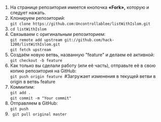 <ol>
<li>На странице репозитория имеется кнопочка <strong>«Fork»,</strong> которую и следует нажать.</li>
<li>Клонируем репозиторий:<br><code>git clone https://github.com:Uncontrollablee/listWithIslom.git</code></li>
<li><code>cd listWithIslom</code></li>

<li>Связываем с оригинальным репозиторием: <br><code>git remote add upstream git://github.com/hack-1200/listWithIslom.git</code><br><code>git fetch upstream</code></li>
<li>Создаём новую ветвь, названную "feature" и делаем её активной:<br><code>git checkout -b feature</code></li>
<li>Как только вы сделали работу (или её часть), отправьте её в свою копию репозитория на GitHub:<br><code>git push origin feature </code>#Загружает изменения в текущей ветви в origin в ветвь feature</li>
<li>Коммитим: <br><code>git add .</code><br><code>git commit -m "Your commit"</code></li>
<li>Отправляем в GitHub: <br><code>git push</code></li>
<li><code> git pull original master</code></li>

</ol>
